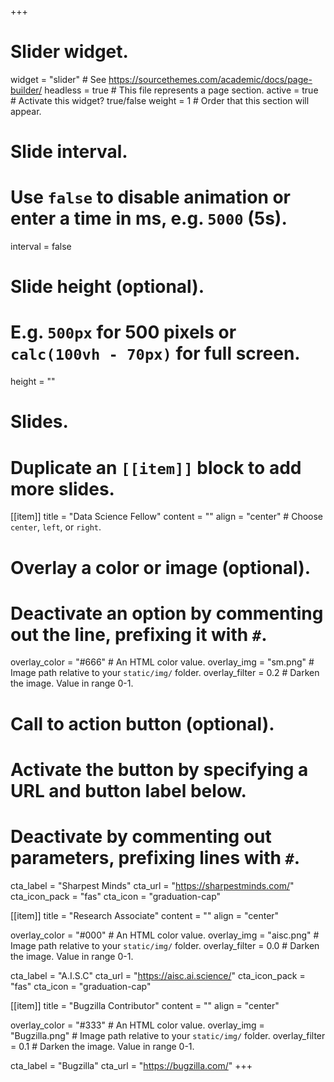 +++
# Slider widget.
widget = "slider"  # See https://sourcethemes.com/academic/docs/page-builder/
headless = true  # This file represents a page section.
active = true  # Activate this widget? true/false
weight = 1  # Order that this section will appear.

# Slide interval.
# Use `false` to disable animation or enter a time in ms, e.g. `5000` (5s).
interval = false

# Slide height (optional).
# E.g. `500px` for 500 pixels or `calc(100vh - 70px)` for full screen.
height = ""

# Slides.
# Duplicate an `[[item]]` block to add more slides.
[[item]]
  title = "Data Science Fellow"
  content = ""
  align = "center"  # Choose `center`, `left`, or `right`.

  # Overlay a color or image (optional).
  #   Deactivate an option by commenting out the line, prefixing it with `#`.
  overlay_color = "#666"  # An HTML color value.
  overlay_img = "sm.png"  # Image path relative to your `static/img/` folder.
  overlay_filter = 0.2  # Darken the image. Value in range 0-1.

  # Call to action button (optional).
  #   Activate the button by specifying a URL and button label below.
  #   Deactivate by commenting out parameters, prefixing lines with `#`.
  cta_label = "Sharpest Minds"
  cta_url = "https://sharpestminds.com/"
  cta_icon_pack = "fas"
  cta_icon = "graduation-cap"

[[item]]
  title = "Research Associate"
  content = ""
  align = "center"

  overlay_color = "#000"  # An HTML color value.
  overlay_img = "aisc.png"  # Image path relative to your `static/img/` folder.
  overlay_filter = 0.0  # Darken the image. Value in range 0-1.

  cta_label = "A.I.S.C"
  cta_url = "https://aisc.ai.science/"
  cta_icon_pack = "fas"
  cta_icon = "graduation-cap"
  
[[item]]
  title = "Bugzilla Contributor"
  content = ""
  align = "center"

  overlay_color = "#333"  # An HTML color value.
  overlay_img = "Bugzilla.png" # Image path relative to your `static/img/` folder.
  overlay_filter = 0.1  # Darken the image. Value in range 0-1.
  
  cta_label = "Bugzilla"
  cta_url = "https://bugzilla.com/"
+++
